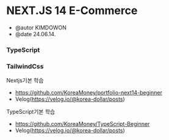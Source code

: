 # NEXT.JS 14 E-Commerce

- @autor KIMDOWON
- @date 24.06.14.

### TypeScript

### TailwindCss

Nextjs기본 학습

- https://github.com/KoreaMoney/portfolio-next14-beginner
- Velog(https://velog.io/@korea-dollar/posts)

TypeScript기본 학습

- https://github.com/KoreaMoney/TypeScript-Beginner
- Velog(https://velog.io/@korea-dollar/posts)
